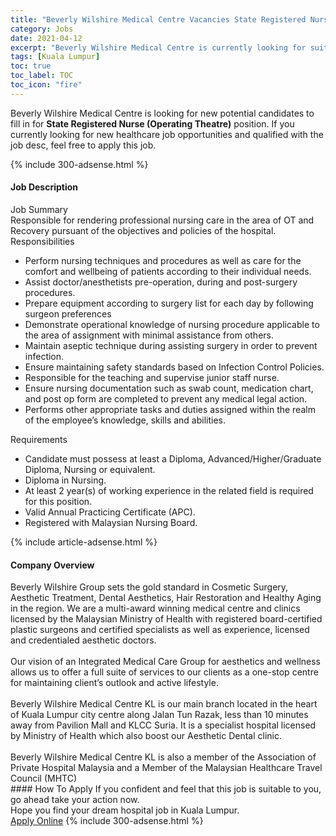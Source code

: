 ```yaml
---
title: "Beverly Wilshire Medical Centre Vacancies State Registered Nurse (Operating Theatre)" 
category: Jobs 
date: 2021-04-12 
excerpt: "Beverly Wilshire Medical Centre is currently looking for suitable person to fill in the State Registered Nurse (Operating Theatre) which positioned at Kuala Lumpur" 
tags: [Kuala Lumpur] 
toc: true 
toc_label: TOC 
toc_icon: "fire" 
--- 
```


<p>Beverly Wilshire Medical Centre is looking for new potential candidates to fill in for <b>State Registered Nurse (Operating Theatre)</b> position. If you currently looking for new healthcare job opportunities and qualified with the job desc, feel free to apply this job.
</p>{% include 300-adsense.html %} 
<div><div><h4>Job Description</h4></div><div><div><span><div><div>Job Summary</div><div>Responsible for rendering professional nursing care in the area of OT and Recovery pursuant of the objectives and policies of the hospital.&#160;</div><div>Responsibilities</div><ul><li>Perform nursing techniques and procedures as well as care for the comfort and wellbeing of patients according to their individual needs.</li><li>Assist doctor/anesthetists pre-operation, during and post-surgery procedures.</li><li>Prepare equipment according to surgery list for each day by following surgeon preferences</li><li>Demonstrate operational knowledge of nursing procedure applicable to the area of assignment with minimal assistance from others.</li><li>Maintain aseptic technique during assisting surgery in order to prevent infection.</li><li>Ensure maintaining safety standards based on Infection Control Policies.</li><li>Responsible for the teaching and supervise junior staff nurse.</li><li>Ensure nursing documentation such as swab count, medication chart, and post op form are completed to prevent any medical legal action.</li><li>Performs other appropriate tasks and duties assigned within the realm of the employee&#8217;s knowledge, skills and abilities.</li></ul><div>Requirements</div><ul><li>Candidate must possess at least a Diploma, Advanced/Higher/Graduate Diploma, Nursing or equivalent.</li><li>Diploma in Nursing.</li><li>At least 2 year(s) of working experience in the related field is required for this position.</li><li>Valid Annual Practicing Certificate (APC).</li><li>Registered with Malaysian Nursing Board.</li></ul></div></span></div></div></div> 
{% include article-adsense.html %} 
<div><div><h4>Company Overview</h4></div><div><div><span><div><div>
	Beverly Wilshire Group sets the gold standard in Cosmetic Surgery, Aesthetic Treatment, Dental Aesthetics, Hair Restoration and Healthy Aging in the region. We are a multi-award winning medical centre and clinics licensed by the Malaysian Ministry of Health with registered board-certified plastic surgeons and certified specialists as well as experience, licensed and credentialed aesthetic doctors.</div>
<div>
<br>
	Our vision of an Integrated Medical Care Group for aesthetics and wellness allows us to offer a full suite of services to our clients as a one-stop centre for maintaining client&#8217;s outlook and active lifestyle.</div>
<div>
<br>
	Beverly Wilshire Medical Centre KL is our main branch located in the heart of Kuala Lumpur city centre along Jalan Tun Razak, less than 10 minutes away from Pavilion Mall and KLCC Suria. It is a specialist hospital licensed by Ministry of Health which also boost our Aesthetic Dental clinic.</div>
<div>
<br>
	Beverly Wilshire Medical Centre KL is also a member of the Association of Private Hospital Malaysia and a Member of the Malaysian Healthcare Travel Council (MHTC)</div></div></span></div></div></div> 
#### How To Apply 
If you confident and feel that this job is suitable to you, go ahead take your action now. <br/> 
Hope you find your dream hospital job in Kuala Lumpur. <br/> 
<a href="https://www.jobstreet.com.my/en/job/state-registered-nurse-operating-theatre-4533170?jobId=jobstreet-my-job-4533170" class="btn btn--warning" target="_blank" rel="nofollow noopenner">Apply Online</a> 
{% include 300-adsense.html %} 